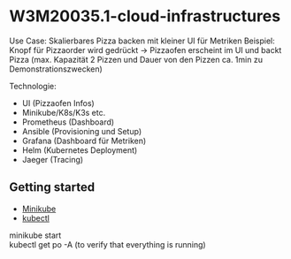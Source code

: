 # W3M20035.1-cloud-infrastructures
 Use Case: Skalierbares Pizza backen mit kleiner UI für Metriken
 Beispiel: Knopf für Pizzaorder wird gedrückt -> Pizzaofen erscheint im UI und backt Pizza 
(max. Kapazität 2 Pizzen und Dauer von den Pizzen ca. 1min zu Demonstrationszwecken)
 
 
Technologie: 
- UI (Pizzaofen Infos)
- Minikube/K8s/K3s etc.
- Prometheus (Dashboard)
- Ansible (Provisioning und Setup)
- Grafana (Dashboard für Metriken)
- Helm (Kubernetes Deployment)
- Jaeger (Tracing)


## Getting started
- [Minikube](https://minikube.sigs.k8s.io/docs/start/)
- [kubectl](https://kubernetes.io/docs/tasks/tools/)

minikube start  
kubectl get po -A (to verify that everything is running)
